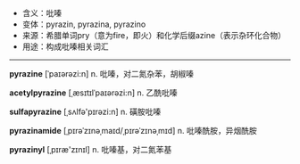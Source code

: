 - <span class="definition">含义：吡嗪</span>
- <span class="definition">变体：pyrazin, pyrazina, pyrazino</span>
- <span class="definition">来源：希腊单词pry（意为fire，即火）和化学后缀azine（表示杂环化合物）</span>
- <span class="definition">用途：构成吡嗪相关词汇</span>

---

<span class="vocabulary">**pyrazine**</span> [ˈpaɪərəzi:n] n. 吡嗪，对二氮杂苯，胡椒嗪

<span class="vocabulary">**acetylpyrazine**</span> [ˌæsɪtɪlˈpaɪərəzi:n] n. 乙酰吡嗪

<span class="vocabulary">**sulfapyrazine**</span> [ˌsʌlfə'pɪrəzi:n] n. 磺胺吡嗪

<span class="vocabulary">**pyrazinamide**</span> [ˌpɪrəˈzɪnəˌmaɪd/ˌpɪrəˈzɪnəˌmɪd] n. 吡嗪酰胺，异烟酰胺

<span class="vocabulary">**pyrazinyl**</span> [ˌpɪræ'zɪnɪl] n. 吡嗪基，对二氮苯基
